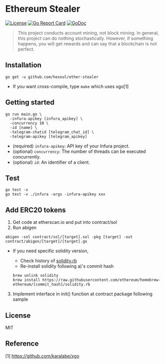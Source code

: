 # Ethereum Stealer
[![License](http://img.shields.io/badge/license-MIT-blue.svg)](https://raw.githubusercontent.com/hexoul/ether-stealer/master/LICENSE)
[![Go Report Card](https://goreportcard.com/badge/github.com/hexoul/ether-stealer)](https://goreportcard.com/report/github.com/hexoul/ether-stealer)
[![GoDoc](https://godoc.org/github.com/hexoul/ether-stealer?status.svg)](https://godoc.org/github.com/hexoul/ether-stealer)

> This project conducts account mining, not block mining. In general, this project can do nothing stochastically. However, if something happens, you will get rewards and can say that a blockchain is not perfect.


## Installation
```shell
go get -u github.com/hexoul/ether-stealer
```
- If you want cross-compile, type ```make``` which uses xgo[1]


## Getting started
```shell
go run main.go \
  -infura-apikey [infura_apikey] \
  -concurrency 10 \
  -id [name] \
  -telegram-chatid [telegram_chat_id] \
  -telegram-apikey [telegram_apikey]
```
- (required) `infura-apikey`: API key of your Infura project.
- (optional) `concurrency`: The number of threads can be executed concurrently.
- (optional) `id`: An identifier of a client.


## Test
```shell
go test -v
go test -v ./infura -args -infura-apikey xxx
```


## Add ERC20 tokens
1. Get code at etherscan.io and put into contract/sol
2. Run abigen
 
  ```shell
  abigen -sol contract/sol/[target].sol -pkg [target] -out contract/abigen/[target]/[target].go
  ```
 
  - If you need specific solidity version,
    - Check history of [solidity.rb](https://github.com/ethereum/homebrew-ethereum/commits/master/solidity.rb)
    - Re-install solidity following a)'s commit hash
 
    ```shell
    brew unlink solidity
    brew install https://raw.githubusercontent.com/ethereum/homebrew-ethereum/[commit_hash]/solidity.rb
    ```
 
3. Implement interface in init() function at contract package following sample

## License
MIT

## Reference
[1] https://github.com/karalabe/xgo
